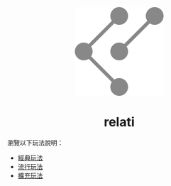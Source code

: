 <p align="center">
  <img src="./docs/logo.svg" />
</p>

<h1 align="center">relati</h1>

瀏覽以下玩法說明：
* [經典玩法](./docs/how-to-play/relati-classic.md)
* [流行玩法](./docs/how-to-play/relati.md)
* [擴充玩法](./docs/how-to-play/relati-extended.md)
